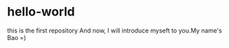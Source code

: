 # hello-world
this is the first repository
And now, I will introduce myseft to you.My name's Bao =)
